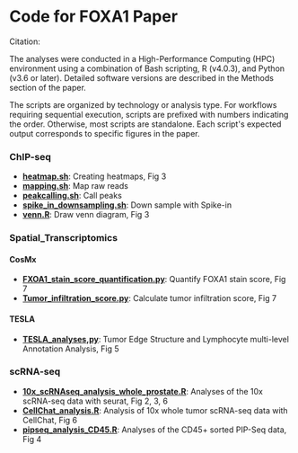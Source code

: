 # Code for FOXA1 Paper
Citation:

The analyses were conducted in a High-Performance Computing (HPC) environment using a combination of Bash scripting, R (v4.0.3), and Python (v3.6 or later). Detailed software versions are described in the Methods section of the paper.

The scripts are organized by technology or analysis type. For workflows requiring sequential execution, scripts are prefixed with numbers indicating the order. Otherwise, most scripts are standalone. Each script's expected output corresponds to specific figures in the paper.
 
### ChIP-seq

- [**heatmap.sh**](ChIP-seq/heatmap.sh): Creating heatmaps, Fig 3
- [**mapping.sh**](ChIP-seq/mapping.sh): Map raw reads
- [**peakcalling.sh**](ChIP-seq/peakcalling.sh): Call peaks
- [**spike_in_downsampling.sh**](ChIP-seq/spike_in_downsampling.sh): Down sample with Spike-in
- [**venn.R**](ChIP-seq/venn.R): Draw venn diagram, Fig 3
    
### Spatial_Transcriptomics

#### CosMx
- [**FXOA1_stain_score_quantification.py**](Spatial_Transcriptomics/CosMx_analyses/FXOA1_stain_score_quantification.py): Quantify FOXA1 stain score, Fig 7
- [**Tumor_infiltration_score.py**](Spatial_Transcriptomics/CosMx_analyses/Tumor_infiltration_score.py): Calculate tumor infiltration score, Fig 7

#### TESLA
- [**TESLA_analyses,py**](/Spatial_Transcriptomics/TESLA_analyses/TESLA_analyses,py): Tumor Edge Structure and Lymphocyte multi-level Annotation Analysis, Fig 5

### scRNA-seq

- [**10x_scRNAseq_analysis_whole_prostate.R**](scRNA-seq/10x_scRNAseq_analysis_whole_prostate.R): Analyses of the 10x scRNA-seq data with seurat, Fig 2, 3, 6
- [**CellChat_analysis.R**](scRNA-seq/CellChat_analysis.R): Analysis of 10x whole tumor scRNA-seq data with CellChat, Fig 6
- [**pipseq_analysis_CD45.R**](scRNA-seq/pipseq_analysis_CD45.R): Analyses of the CD45+ sorted PIP-Seq data, Fig 4 
